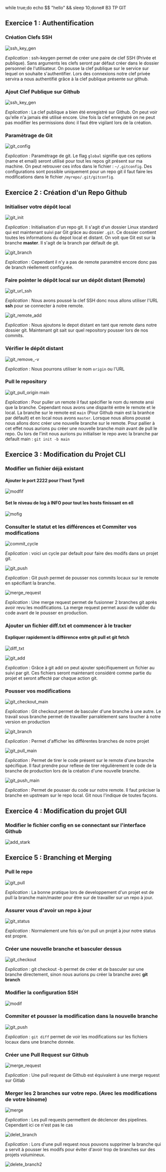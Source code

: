 while true;do echo $$ "hello" && sleep 10;done# B3 TP GIT

## Exercice 1 : Authentification 

### Création Clefs SSH

![ssh_key_gen](https://i.imgur.com/LpA9gjE.png)

_Explication_ : ssh-keygen permet de créer une paire de clef SSH (Privée et publique). Sans arguments les clefs seront par défaut créer dans le dossier personnel de l'utilisateur.
On pousse la clef publique sur le service sur lequel on souhaite s'authentifier. Lors des connexions notre clef privée servira a nous authentifié grâce à la clef publique présente sur github. 

### Ajout Clef Publique sur Github

![ssh_key_gen](https://i.imgur.com/zcyiXwP.png)

_Explication_ : La clef publique a bien été enregistré sur Github. On peut voir qu'elle n'a jamais été utilisé encore. Une fois la clef enregistré on ne peut pas modifier les permissions donc il faut être vigilant lors de la création. 

### Paramètrage de Git 

![git_config](https://imgur.com/HXnvUlr.png)

_Explication_ : Paramétrage de git. Le flag `global` signifie que ces options (name et email) seront utilisé pour tout les repos git présent sur ma machine. On peut retrouver ces infos dans le fichier : `~/.gitconfig`. Des configurations sont possible uniquement pour un repo git il faut faire les modifications dans le fichier `/myrepo/.git/gitconfig`.


## Exercice 2 : Création d'un Repo Github

### Initialiser votre dépôt local

![git_init](https://imgur.com/9pb4NHj.png)

_Explication_ : Initialisation d'un repo git. Il s'agit d'un dossier Linux standard qui est maintenant suivi par Git grâce au dossier `.git`. Ce dossier contient toutes les informations du depot local et distant.  On voit que Git est sur la branche **master**. Il s'agit de la branch par défault de git.

![git_branch](https://imgur.com/D1gjHMa.png)

_Explication_ : Cependant il n'y a pas de remote paramétré encore donc pas de branch réellement configurée.


### Faire pointer le dépôt local sur un dépôt distant (Remote)

![git_url_ssh](https://imgur.com/Y5U1ga4.png)

_Explication_ : Nous avons poussé la clef SSH donc nous allons utiliser l'URL **ssh** pour se connecter à notre remote. 

![git_remote_add](https://imgur.com/4HoLHjq.png)

_Explication_ : Nous ajoutons le depot distant en tant que remote dans notre dossier git. Maintenant git sait sur quel repository pousser lors de nos commits.


### Vérifier le dépôt distant

![git_remove_-v](https://imgur.com/4HoLHjq.png)

_Explication_ : Nous pourrons utiliser le nom `origin` ou l'URL

### Pull le repository

![git_pull_origin main](https://imgur.com/hGX0YmY.png)

_Explication_ : Pour puller un remote il faut spécifier le nom du remote ansi que la branche. Cependant nous avons une disparité entre le remote et le local. La branche sur le remote est `main` (Pour Github main est la branhce par défault) et en local nous avons `master`.
Lorsque nous allons poussé nous allons donc créer une nouvelle branche sur le remote. 
Pour pallier à cet effet nous aurions pu créer une nouvelle branche *main* avant de pull le repo. Ou lors de l'init nous aurions pu initialiser le repo avec la branche par default main : `git init -b main`

## Exercice 3 : Modification du Projet CLI

### Modifier un fichier déjà existant
#### Ajouter le port 2222 pour l'host Tyrell

![modfif](https://imgur.com/0j2sd21.png)

#### Set le niveau de log à INFO pour tout les hosts finissant en ell

![mofig](https://imgur.com/UmqdWmk.png)

### Consulter le statut et les différences et Commiter vos modifications

![commit_cycle](https://imgur.com/aPxVqYr.png)

_Explication_ : voici un cycle par default pour faire des modifs dans un projet git.

![git_push](https://imgur.com/GwMpMnG.png)

_Explication_ : Git push permet de pousser nos commits locaux sur le remote en spécifiant la branche. 

![merge_request](https://imgur.com/7hVvkbm.png)

_Explication_ : Une merge request permet de fusionner 2 branches git après avoir revu les modifications. La merge request permet aussi de valider du code avant de le pousser en production.

### Ajouter un fichier diff.txt et commencer à le tracker
#### Expliquer rapidement la différence entre git pull et git fetch

![diff_txt](https://imgur.com/XVGzeWB.png)


![git_add](https://imgur.com/4SB8BgH.png)

_Explication_ : Grâce à git add on peut ajouter spécifiquement un fichier au suivi par git. Ces fichiers seront maintenant considéré comme partie du projet et seront affecté par chaque action git. 

### Pousser vos modifications

![git_checkout_main](https://imgur.com/kHh6cg8.png)

_Explication_ : Git checkout permet de basculer d'une branche à une autre. Le travail sous branche permet de travailler parralèlement sans toucher à notre version en production

![git_branch](https://imgur.com/3fLX0Ua.png)

_Explication_ : Permet d'afficher les différentes branches de notre projet

![git_pull_main](https://imgur.com/lOpBQdY.png)

_Explication_ : Permet de tirer le code présent sur le remote d'une branche spécifique. Il faut prendre pour reflexe de tirer régulièrement le code de la branche de production lors de la création d'une nouvelle branche.

![git_push_main](https://imgur.com/0b2ZD1n.png)

_Explication_ : Permet de pousser du code sur notre remote. Il faut préciser la branche en upstream sur le repo local. Git nous l'indique de toutes façons.

## Exercice 4 : Modification du projet GUI
### Modifier le fichier config en se connectant sur l'interface Github 

![add_stark](https://imgur.com/0tytrs4.png)

## Exercice 5 : Branching et Merging
### Pull le repo 

![git_pull](https://imgur.com/9kDXjj5.png)

_Explication_ : La bonne pratique lors de developpement d'un projet est de pull la branche main/master pour être sur de travailler sur un repo à jour.
### Assurer vous d'avoir un repo à jour

![git_status](https://imgur.com/AXiZMJ7.png)

_Explication_ : Normalement une fois qu'on pull un projet à jour notre status est propre.
### Créer une nouvelle branche et basculer dessus
![git_checkout](https://imgur.com/jgFoLOR.png)

_Explication_ : git checkout -b permet de créer et de basculer sur une branche directement, sinon nous aurions pu créer la branche avec **git branch**

### Modifier la configuration SSH

![modif](https://imgur.com/4vngXe6.png)


### Commiter et pousser la modification dans la nouvelle branche

![git_push](https://imgur.com/VljdXqh.png)

_Explication_ : `git diff` permet de voir les modifications sur les fichiers locaux dans une branche donnée.

### Créer une Pull Request sur Github

![merge_request](https://imgur.com/VN9CycW.png)

_Explication_ : Une pull request de Github est équivalent à une merge request sur Gitlab

### Merger les 2 branches sur votre repo. (Avec les modifications de votre binome)

![merge](https://imgur.com/Lj63DEs.png)

_Explication_ : Les pull requests permettent de déclencer des pipelines. Cependant ici ce n'est pas le cas 

![delet_branch](https://imgur.com/TdHnH0g.png)

_Explication_ : Lors d'une pull request nous pouvons supprimer la branche qui a servit à pousser les modifs pour éviter d'avoir trop de branches sur des projets volumineux.

![delete_branch2](https://imgur.com/3vEY0YX.png)



